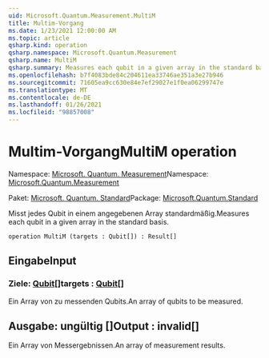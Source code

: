 ```yaml
---
uid: Microsoft.Quantum.Measurement.MultiM
title: Multim-Vorgang
ms.date: 1/23/2021 12:00:00 AM
ms.topic: article
qsharp.kind: operation
qsharp.namespace: Microsoft.Quantum.Measurement
qsharp.name: MultiM
qsharp.summary: Measures each qubit in a given array in the standard basis.
ms.openlocfilehash: b7f4083bde84c204611ea33746ae351a3e27b946
ms.sourcegitcommit: 71605ea9cc630e84e7ef29027e1f0ea06299747e
ms.translationtype: MT
ms.contentlocale: de-DE
ms.lasthandoff: 01/26/2021
ms.locfileid: "98857008"
---
```

# <a name="multim-operation"></a><span data-ttu-id="43101-102">Multim-Vorgang</span><span class="sxs-lookup"><span data-stu-id="43101-102">MultiM operation</span></span>

<span data-ttu-id="43101-103">Namespace: [Microsoft. Quantum. Measurement](xref:Microsoft.Quantum.Measurement)</span><span class="sxs-lookup"><span data-stu-id="43101-103">Namespace: [Microsoft.Quantum.Measurement](xref:Microsoft.Quantum.Measurement)</span></span>

<span data-ttu-id="43101-104">Paket: [Microsoft. Quantum. Standard](https://nuget.org/packages/Microsoft.Quantum.Standard)</span><span class="sxs-lookup"><span data-stu-id="43101-104">Package: [Microsoft.Quantum.Standard](https://nuget.org/packages/Microsoft.Quantum.Standard)</span></span>


<span data-ttu-id="43101-105">Misst jedes Qubit in einem angegebenen Array standardmäßig.</span><span class="sxs-lookup"><span data-stu-id="43101-105">Measures each qubit in a given array in the standard basis.</span></span>

```qsharp
operation MultiM (targets : Qubit[]) : Result[]
```


## <a name="input"></a><span data-ttu-id="43101-106">Eingabe</span><span class="sxs-lookup"><span data-stu-id="43101-106">Input</span></span>

### <a name="targets--qubit"></a><span data-ttu-id="43101-107">Ziele: [Qubit](xref:microsoft.quantum.lang-ref.qubit)[]</span><span class="sxs-lookup"><span data-stu-id="43101-107">targets : [Qubit](xref:microsoft.quantum.lang-ref.qubit)[]</span></span>

<span data-ttu-id="43101-108">Ein Array von zu messenden Qubits.</span><span class="sxs-lookup"><span data-stu-id="43101-108">An array of qubits to be measured.</span></span>



## <a name="output--__invalidresult__"></a><span data-ttu-id="43101-109">Ausgabe: __ungültig <Result>__[]</span><span class="sxs-lookup"><span data-stu-id="43101-109">Output : __invalid<Result>__[]</span></span>

<span data-ttu-id="43101-110">Ein Array von Messergebnissen.</span><span class="sxs-lookup"><span data-stu-id="43101-110">An array of measurement results.</span></span>